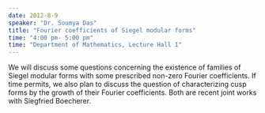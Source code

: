 ```yaml
---
date: 2012-8-9
speaker: "Dr. Soumya Das"
title: "Fourier coefficients of Siegel modular forms"
time: "4:00 pm- 5:00 pm" 
time: "Department of Mathematics, Lecture Hall 1"
---
```

We will discuss some questions concerning the existence of families of Siegel modular forms with some prescribed non-zero Fourier coefficients. If time permits, we also plan to discuss the question of characterizing cusp forms by the growth of their Fourier coefficients. Both are recent joint works with Siegfried Boecherer.
